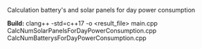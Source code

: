 Calculation battery's and solar panels for day power consumption

**Build:**
clang++ -std=c++17 -o <result_file> 
main.cpp 
CalcNumSolarPanelsForDayPowerConsumption.cpp 
CalcNumBatterysForDayPowerConsumption.cpp
